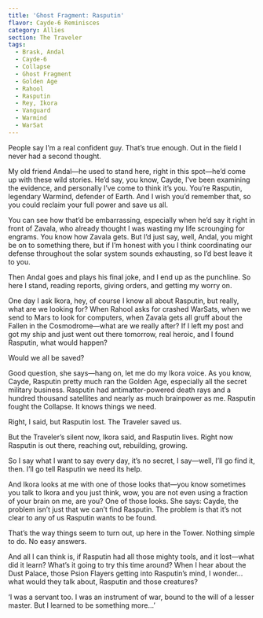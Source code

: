 ```yaml
---
title: 'Ghost Fragment: Rasputin'
flavor: Cayde-6 Reminisces
category: Allies
section: The Traveler
tags: 
  - Brask, Andal
  - Cayde-6
  - Collapse
  - Ghost Fragment
  - Golden Age
  - Rahool
  - Rasputin
  - Rey, Ikora
  - Vanguard
  - Warmind
  - WarSat
---
```


People say I’m a real confident guy. That’s true enough. Out in the field I never had a second thought.

My old friend Andal—he used to stand here, right in this spot—he’d come up with these wild stories. He’d say, you know, Cayde, I’ve been examining the evidence, and personally I’ve come to think it’s you. You’re Rasputin, legendary Warmind, defender of Earth. And I wish you’d remember that, so you could reclaim your full power and save us all.

You can see how that’d be embarrassing, especially when he’d say it right in front of Zavala, who already thought I was wasting my life scrounging for engrams. You know how Zavala gets. But I’d just say, well, Andal, you might be on to something there, but if I’m honest with you I think coordinating our defense throughout the solar system sounds exhausting, so I’d best leave it to you.

Then Andal goes and plays his final joke, and I end up as the punchline. So here I stand, reading reports, giving orders, and getting my worry on.

One day I ask Ikora, hey, of course I know all about Rasputin, but really, what are we looking for? When Rahool asks for crashed WarSats, when we send  to Mars to look for computers, when Zavala gets all gruff about the Fallen in the Cosmodrome—what are we really after? If I left my post and got my ship and just went out there tomorrow, real heroic, and I found Rasputin, what would happen?

Would we all be saved?

Good question, she says—hang on, let me do my Ikora voice. As you know, Cayde, Rasputin pretty much ran the Golden Age, especially all the secret military business. Rasputin had antimatter-powered death rays and a hundred thousand satellites and nearly as much brainpower as me. Rasputin fought the Collapse. It knows things we need.

Right, I said, but Rasputin lost. The Traveler saved us.

But the Traveler’s silent now, Ikora said, and Rasputin lives. Right now Rasputin is out there, reaching out, rebuilding, growing.

So I say what I want to say every day, it’s no secret, I say—well, I’ll go find it, then. I’ll go tell Rasputin we need its help.

And Ikora looks at me with one of those looks that—you know sometimes you talk to Ikora and you just think, wow, you are not even using a fraction of your brain on me, are you? One of those looks. She says: Cayde, the problem isn’t just that we can’t find Rasputin. The problem is that it’s not clear to any of us Rasputin wants to be found.

That’s the way things seem to turn out, up here in the Tower. Nothing simple to do. No easy answers.

And all I can think is, if Rasputin had all those mighty tools, and it lost—what did it learn? What’s it going to try this time around? When I hear about the Dust Palace, those Psion Flayers getting into Rasputin’s mind, I wonder... what would they talk about, Rasputin and those creatures?

‘I was a servant too. I was an instrument of war, bound to the will of a lesser master. But I learned to be something more…’
